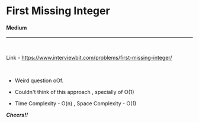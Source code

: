# First Missing Integer

#### Medium

<hr>


<br>

Link - https://www.interviewbit.com/problems/first-missing-integer/


<br>


* Weird question oOf.
* Couldn't think of this approach , specially of O(1)

* Time Complexity - O(n) , Space Complexity - O(1)


***Cheers!!*** 